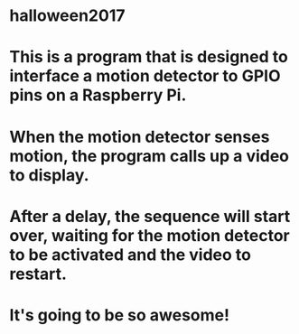 # halloween2017
# This is a program that is designed to interface a motion detector to GPIO pins on a Raspberry Pi. 
# When the motion detector senses motion, the program calls up a video to display. 
# After a delay, the sequence will start over, waiting for the motion detector to be activated and the video to restart. 
# It's going to be so awesome!
